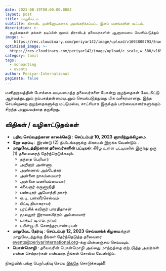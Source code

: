 ```yaml
---
date: 2023-08-19T00:00:00.000Z
layout: post
title: மாறுவேடம்
subtitle: திராவிட முன்னோடிகளாக அலங்கரிக்கப்பட்ட இளம் மனங்களின் கூட்டம். 
description: >-
  குழந்தைகள் தங்கள் நடிப்பின் மூலம் திராவிடத் தலைவர்களின் ஆளுமையை வெளிப்படுத்தும் மாறுவேட போட்டி.  
image: >-
    https://res.cloudinary.com/periyar142/image/upload/v1693800793/Enact_p80goo.jpg
optimized_image: >-
  https://res.cloudinary.com/periyar142/image/upload/c_scale,w_380/v1693800793/Enact_p80goo.jpg
category: tamil
tags:
  - monoacting
  - events
author: Periyar-International
paginate: false
---
```



மனிதகுலத்தின் போக்கை வடிவமைத்த தலைவர்களை போன்று குழந்தைகள் வேடமிட்டு ஆர்வத்துடனும் நம்பகத்தன்மையுடனும் செயல்படுத்துவது மிக வசீகரமானது. இந்த செயல்முறை குழந்தைகளுக்கு மட்டுமல்ல, சாட்சியாக இருக்கும் பார்வையாளர்களுக்கும் சிறந்த அனுபவத்தை தருகிறது.
 

## **விதிகள் / வழிகாட்டுதல்கள்**
* **பதிவு செய்வதற்கான காலக்கெடு** : **செப்டம்பர் 10, 2023 ஞாயிற்றுக்கிழமை**.
* **நேர வரம்பு** : இரண்டு (2) நிமிடங்களுக்கு மிகாமல் இருக்க வேண்டும் .
* **மாறுவேடத்திற்கான தலைவர்களின் பட்டியல்**: கீழே உள்ள பட்டியலில் இருந்து ஒரு (1) தலைவரைத் தேர்ந்தெடுக்கவும்.
    * தந்தை பெரியார்
    * அறிஞர் அண்ணா
    * அண்ணல் அம்பேத்கர்
    * அன்னை நாகம்மையார்
    * அன்னை மணியம்மையார்
    * கலைஞர் கருணாநிதி
    * பண்டிதர் அயோத்தி தாசர்
    * ஏ.டி. பன்னீர்செல்வம்
    * பிட்டி தியாகராயர்
    * புரட்சிக் கவிஞர் பாரதிதாசன்
    * மூவலூர் இராமாமிர்தம் அம்மையார்
    * டாக்டர் டி.எம். நாயர்
    * டபிள்யூ.பி. சௌந்தரபாண்டியன்
* **மாறுவேட தேர்வு** : **செப்டம்பர் 12, 2023 செவ்வாய்க் கிழமை***க்குள்* மாறுவேடத்துக்கு நீங்கள் தேர்ந்தெடுத்த தலைவரை [events@periyarinternational.org](mailto:events@periyarinternational.org)-க்கு மின்னஞ்சல் செய்யவும்.
* **பொன்மொழி** : தலைவரின் பொன்மொழி அல்லது மாற்றத்தை ஏற்படுத்த அவர்கள் என்ன செய்தார்கள் என்பதை நீங்கள் சொல்ல வேண்டும்.
   
நிகழ்வில் பங்கு பெற/பதிவு செய்ய [இங்கே](/tamil-register/) சொடுக்கவும்!!!
